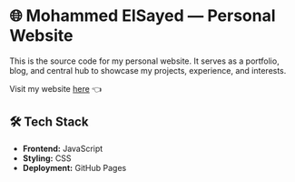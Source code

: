 # 🌐 Mohammed ElSayed — Personal Website

This is the source code for my personal website. It serves as a portfolio, blog, and central hub to showcase my projects, experience, and interests.  

Visit my website [here](https://your-website-link.com) 👈

## 🛠️ Tech Stack
- **Frontend:** JavaScript
- **Styling:** CSS  
- **Deployment:** GitHub Pages   
